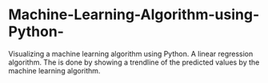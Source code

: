 # Machine-Learning-Algorithm-using-Python-
Visualizing a machine learning algorithm using Python. A linear  regression algorithm. The is done by showing a trendline of the predicted values by the machine learning algorithm. 
